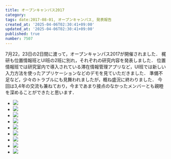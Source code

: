 ```yaml
---
title: オープンキャンパス2017
category:
tags: date:2017-08-01, オープンキャンパス, 発表報告
created_at: '2025-04-06T02:30:41+09:00'
updated_at: '2025-04-06T02:30:41+09:00'
published: true
number: 7507
---
```




7月22，23日の2日間に渡って，オープンキャンパス2017が開催されました．
梶研も位置情報班とUI班の2班に別れ，それぞれの研究内容を発表しました．
位置情報班では研究室内で導入されている滞在情報管理アプリなど，UI班では新しい入力方法を使ったアプリケーションなどのデモを見ていただきました．
準備不足など，少々のトラブルにも見舞われましたが，概ね盛況に終わりました．
今回は3,4年の交流も兼ねており，今まであまり接点のなかったメンバーとも親睦を深めることができたと思います．


<div class="img-container">
    <ul class="slider">
        <li><img src="https://img.esa.io/uploads/production/attachments/13979/2025/04/06/148142/f7e112ea-48b7-4629-9945-c96ce2f78566.webp" loading='lazy' /></li>
        <li><img src="https://img.esa.io/uploads/production/attachments/13979/2025/04/06/148142/e1f8f4cb-f70c-4bd4-8f56-b6bfe9f3f353.webp" loading='lazy' /></li>
        <li><img src="https://img.esa.io/uploads/production/attachments/13979/2025/04/06/148142/848d8ec8-73e7-4999-9f80-0731e5f762dc.webp" loading='lazy' /></li>
        <li><img src="https://img.esa.io/uploads/production/attachments/13979/2025/04/06/148142/95ed61b3-545a-490c-a9c1-876244a4c0c1.webp" loading='lazy' /></li>
        <li><img src="https://img.esa.io/uploads/production/attachments/13979/2025/04/06/148142/4f5e3ccb-55f7-45b0-81f9-ca2c47538626.webp" loading='lazy' /></li>
        <li><img src="https://img.esa.io/uploads/production/attachments/13979/2025/04/06/148142/e215fb9b-d33a-4fd4-b770-103eeb12e652.webp" loading='lazy' /></li>
        <li><img src="https://img.esa.io/uploads/production/attachments/13979/2025/04/06/148142/8e495ec6-66df-4476-b678-eb4534ee21c1.webp" loading='lazy' /></li>
        <li><img src="https://img.esa.io/uploads/production/attachments/13979/2025/04/06/148142/885c0759-d6b9-4620-808b-5f4d6c065c46.webp" loading='lazy' /></li>
        <li><img src="https://img.esa.io/uploads/production/attachments/13979/2025/04/06/148142/00701d93-54c1-41a6-8f11-624187c30434.webp" loading='lazy' /></li>
    </ul>
</div>

